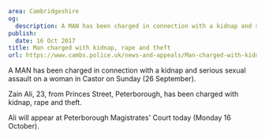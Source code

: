 ```yaml
area: Cambridgeshire
og:
  description: A MAN has been charged in connection with a kidnap and serious sexual assault on a woman in Castor on Sunday (26 September).
publish:
  date: 16 Oct 2017
title: Man charged with kidnap, rape and theft
url: https://www.cambs.police.uk/news-and-appeals/Man-charged-with-kidnap-rape-and-theft
```

A MAN has been charged in connection with a kidnap and serious sexual assault on a woman in Castor on Sunday (26 September).

Zain Ali, 23, from Princes Street, Peterborough, has been charged with kidnap, rape and theft.

Ali will appear at Peterborough Magistrates' Court today (Monday 16 October).
